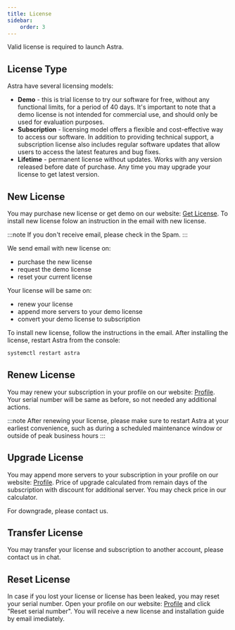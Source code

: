 ```yaml
---
title: License
sidebar:
    order: 3
---
```


Valid license is required to launch Astra.

## License Type

Astra have several licensing models:

- **Demo** - this is trial license to try our software for free, without any functional limits, for a period of 40 days. It's important to note that a demo license is not intended for commercial use, and should only be used for evaluation purposes.
- **Subscription** - licensing model offers a flexible and cost-effective way to access our software. In addition to providing technical support, a subscription license also includes regular software updates that allow users to access the latest features and bug fixes.
- **Lifetime** - permanent license without updates. Works with any version released before date of purchase. Any time you may upgrade your license to get latest version.

## New License

You may purchase new license or get demo on our website: [Get License](https://cesbo.com/astra-license). To install new license folow an instruction in the email with new license.

:::note
If you don't receive email, please check in the Spam.
:::

We send email with new license on:

- purchase the new license
- request the demo license
- reset your current license

Your license will be same on:

- renew your license
- append more servers to your demo license
- convert your demo license to subscription

To install new license, follow the instructions in the email. After installing the license, restart Astra from the console:

```sh
systemctl restart astra
```

## Renew License

You may renew your subscription in your profile on our website: [Profile](https://cesbo.com/profile). Your serial number will be same as before, so not needed any additional actions.

:::note
After renewing your license, please make sure to restart Astra at your earliest convenience, such as during a scheduled maintenance window or outside of peak business hours
:::

## Upgrade License

You may append more servers to your subscription in your profile on our website: [Profile](https://cesbo.com/profile). Price of upgrade calculated from remain days of the subscription with discount for additional server. You may check price in our calculator.

For downgrade, please contact us.

## Transfer License

You may transfer your license and subscription to another account, please contact us in chat.

## Reset License

In case if you lost your license or license has been leaked, you may reset your serial number.
Open your profile on our website: [Profile](https://cesbo.com/profile) and click "Reset serial number".
You will receive a new license and installation guide by email imediately.

